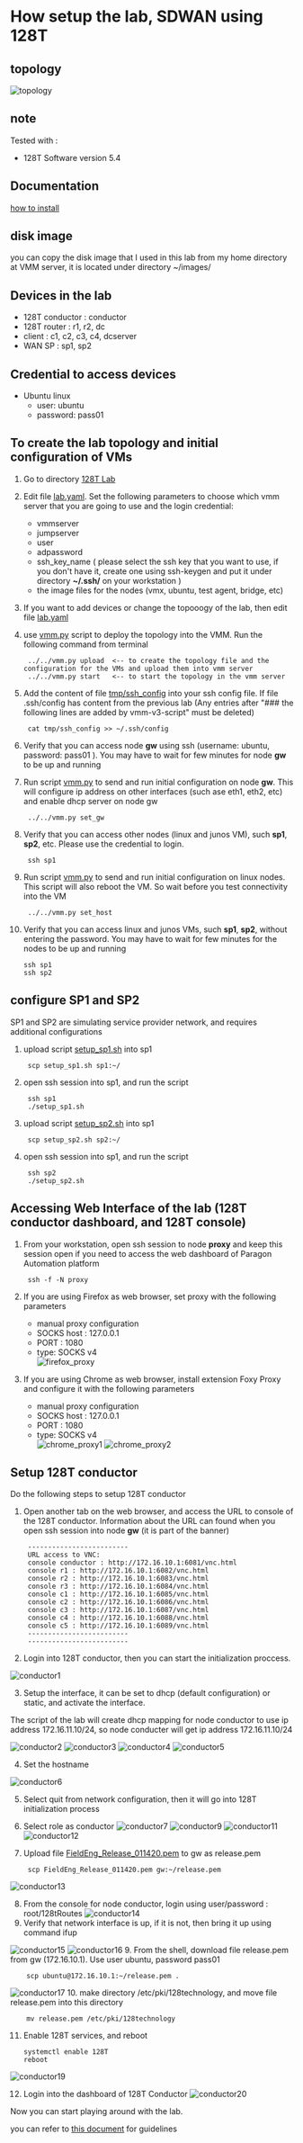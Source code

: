 # How setup the lab, SDWAN using 128T
## topology

![topology](images/topology.png)

## note
Tested with : 
- 128T Software version 5.4

## Documentation
[how to install ](https://www.juniper.net/documentation/us/en/software/active-assurance3.2/paa-install/index.html)

## disk image 
you can copy the disk image that I used in this lab from my home directory at VMM server, it is located under directory ~/images/

## Devices in the lab

- 128T conductor : conductor
- 128T router : r1, r2, dc
- client : c1, c2, c3, c4, dcserver
- WAN SP : sp1, sp2

## Credential to access devices
- Ubuntu linux
    - user: ubuntu
    - password: pass01

## To create the lab topology and initial configuration of VMs
1. Go to directory [128T Lab](./)
2. Edit file [lab.yaml](./lab.yaml). Set the following parameters to choose which vmm server that you are going to use and the login credential:
    - vmmserver 
    - jumpserver
    - user 
    - adpassword
    - ssh_key_name ( please select the ssh key that you want to use, if you don't have it, create one using ssh-keygen and put it under directory **~/.ssh/** on your workstation )
    - the image files for the nodes (vmx, ubuntu, test agent, bridge, etc)
3. If you want to add devices or change the topooogy of the lab, then edit file [lab.yaml](lab.yaml)
4. use [vmm.py](../../vmm.py) script to deploy the topology into the VMM. Run the following command from terminal

        ../../vmm.py upload  <-- to create the topology file and the configuration for the VMs and upload them into vmm server
        ../../vmm.py start   <-- to start the topology in the vmm server

5. Add the content of file [tmp/ssh_config](tmp/ssh_config) into your ssh config file. If file .ssh/config has content from the previous lab (Any entries after "### the following lines are added by vmm-v3-script" must be deleted)

        cat tmp/ssh_config >> ~/.ssh/config

6. Verify that you can access node **gw** using ssh (username: ubuntu,  password: pass01 ). You may have to wait for few minutes for node **gw** to be up and running
7. Run script [vmm.py](../../vmm.py) to send and run initial configuration on node **gw**. This will configure ip address on other interfaces (such ase eth1, eth2, etc) and enable dhcp server on node gw

        ../../vmm.py set_gw

8. Verify that you can access other nodes (linux and junos VM), such **sp1**, **sp2**, etc. Please use the credential to login.

        ssh sp1

9. Run script [vmm.py](../../vmm.py) to send and run initial configuration on linux nodes. This script will also reboot the VM. So wait before you test connectivity into the VM

        ../../vmm.py set_host

10. Verify that you can access linux and junos VMs, such **sp1**, **sp2**, without entering the password. You may have to wait for few minutes for the nodes to be up and running

        ssh sp1
        ssh sp2

## configure SP1 and SP2
SP1 and SP2 are simulating service provider network, and requires additional configurations

1. upload script [setup_sp1.sh](./setup_sp1.sh) into sp1

        scp setup_sp1.sh sp1:~/

2. open ssh session into sp1, and run the script

        ssh sp1
        ./setup_sp1.sh

3. upload script [setup_sp2.sh](./setup_sp2.sh) into sp1

        scp setup_sp2.sh sp2:~/

2. open ssh session into sp1, and run the script

        ssh sp2
        ./setup_sp2.sh

        

## Accessing Web Interface of the lab (128T conductor dashboard, and 128T console)
1. From your workstation, open ssh session to node **proxy** and keep this session open if you need to access the web dashboard of Paragon Automation platform

        ssh -f -N proxy 

2. If you are using Firefox as web browser, set proxy with the following parameters
    - manual proxy configuration
    - SOCKS host : 127.0.0.1
    - PORT : 1080
    - type: SOCKS v4    
    ![firefox_proxy](images/firefox_proxy.png)

3. If you are using Chrome as web browser, install extension Foxy Proxy and configure it with the following parameters
    - manual proxy configuration
    - SOCKS host : 127.0.0.1
    - PORT : 1080
    - type: SOCKS v4    
    ![chrome_proxy1](images/chrome_proxy1.png)
    ![chrome_proxy2](images/chrome_proxy2.png)


## Setup 128T conductor
Do the following steps to setup 128T conductor
1. Open another tab on the web browser, and access the URL to console of the 128T conductor. Information about the URL can found when you open ssh session into node **gw** (it is part of the banner)

        -------------------------
        URL access to VNC:
        console conductor : http://172.16.10.1:6081/vnc.html
        console r1 : http://172.16.10.1:6082/vnc.html
        console r2 : http://172.16.10.1:6083/vnc.html
        console r3 : http://172.16.10.1:6084/vnc.html
        console c1 : http://172.16.10.1:6085/vnc.html
        console c2 : http://172.16.10.1:6086/vnc.html
        console c3 : http://172.16.10.1:6087/vnc.html
        console c4 : http://172.16.10.1:6088/vnc.html
        console c5 : http://172.16.10.1:6089/vnc.html
        -------------------------
        -------------------------

2. Login into 128T conductor, then you can start the initialization proccess. 

![conductor1](images/conductor1.png)

3. Setup the interface, it can be set to dhcp (default configuration) or static, and activate the interface.

  The script of the lab will create dhcp mapping for node conductor to use ip address 172.16.11.10/24, so node conducter will get ip address 172.16.11.10/24

![conductor2](images/conductor2.png)
![conductor3](images/conductor3.png)
![conductor4](images/conductor4.png)
![conductor5](images/conductor5.png)


4. Set the hostname

![conductor6](images/conductor6.png)

5. Select quit from network configuration, then it will go into 128T initialization process
6. Select role as conductor
![conductor7](images/conductor7.png)
![conductor9](images/conductor9.png)
![conductor11](images/conductor11.png)
![conductor12](images/conductor12.png)

7. Upload file [FieldEng_Release_011420.pem](./FieldEng_Release_011420.pem) to gw as release.pem

        scp FieldEng_Release_011420.pem gw:~/release.pem

![conductor13](images/conductor13.png)

8. From the console for node conductor, login using user/password : root/128tRoutes
![conductor14](images/conductor14.png)
9. Verify that network interface is up, if it is not, then bring it up using command ifup <nic>

![conductor15](images/conductor15.png)
![conductor16](images/conductor16.png)
9. From the shell, download file release.pem from gw (172.16.10.1). Use user ubuntu, password pass01

        scp ubuntu@172.16.10.1:~/release.pem .
![conductor17](images/conductor17.png)
10. make directory /etc/pki/128technology, and move file release.pem into this directory

        mv release.pem /etc/pki/128technology

11. Enable 128T services, and reboot

        systemctl enable 128T
        reboot

![conductor19](images/conductor19.png)


12. Login into the dashboard of 128T Conductor
![conductor20](images/conductor20.png)

Now you can start playing around with the lab.

you can refer to [this document](LAB_EXERCISE.md) for guidelines


